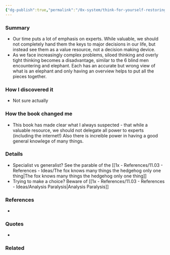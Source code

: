 ```yaml
---
{"dg-publish":true,"permalink":"/0x-system/think-for-yourself-restoring-common-sense-in-an-age-of-experts-and-artificial-intelligence-vikram-mansharamani/","title":"Think for Yourself- Restoring Common Sense in an Age of Experts and Artificial Intelligence - Vikram Mansharamani","dgShowBacklinks":false}
---
```



### Summary
- Our time puts a lot of emphasis on experts. While valuable, we should not completely hand them the keys to major decisions in our life, but instead see them as a value resource, not a decision making device.
- As we face increasingly complex problems, siloed thinking and overly tight thinking becomes a disadvantage, similar to the 6 blind men encountering and elephant. Each has an accurate but wrong view of what is an elephant and only having an overview helps to put all the pieces together.

### How I discovered it
- Not sure actually

### How the book changed me
- This book has made clear what I always suspected - that while a valuable resource, we should not delegate all power to experts (including the internet!) Also there is increible power in having a good general knowlege of many things.

### Details
- Specialist vs generalist? See the parable of the [[1x - References/11.03 - References - Ideas/The fox knows many things the hedgehog only one thing\|The fox knows many things the hedgehog only one thing]]
- Trying to make a choice? Beware of [[1x - References/11.03 - References - Ideas/Analysis Paralysis\|Analysis Paralysis]]

### References
- 

### Quotes
- 

### Related

